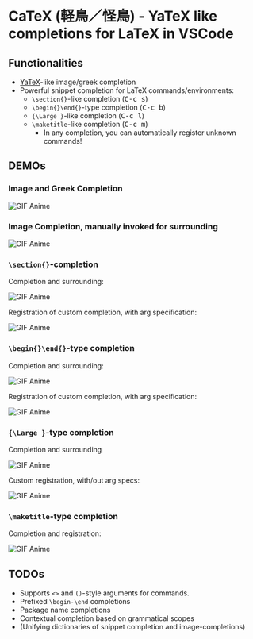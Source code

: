 # CaTeX (軽鳥／怪鳥) - YaTeX like completions for LaTeX in VSCode

## Functionalities

- [YaTeX]-like image/greek completion
- Powerful snippet completion for LaTeX commands/environments:
  - `\section{}`-like completion (<kbd>C-c s</kbd>)
  - `\begin{}\end{}`-type completion (<kbd>C-c b</kbd>)
  - `{\Large }`-like completion (<kbd>C-c l</kbd>)
  - `\maketitle`-like completion (<kbd>C-c m</kbd>)
    - In any completion, you can automatically register unknown commands!

[YaTeX]: https://yatex.org

## DEMOs

### Image and Greek Completion

![GIF Anime](images/image-and-greek.gif)

### Image Completion, manually invoked for surrounding

![GIF Anime](images/image-invoked.gif)

### `\section{}`-completion

Completion and surrounding:

![GIF Anime](images/section-1.gif)

Registration of custom completion, with arg specification:

![GIF Anime](images/section-2.gif)

### `\begin{}\end{}`-type completion

Completion and surrounding:

![GIF Anime](images/env-1.gif)

Registration of custom completion, with arg specification:

![GIF Anime](images/env-2.gif)

### `{\Large }`-type completion

Completion and surrounding

![GIF Anime](images/large-1.gif)

Custom registration, with/out arg specs:

![GIF Anime](images/large-2.gif)

### `\maketitle`-type completion

Completion and registration:

![GIF Anime](images/maketitle-completion.gif)

## TODOs

- Supports `<>` and `()`-style arguments for commands.
- Prefixed `\begin-\end` completions
- Package name completions
- Contextual completion based on grammatical scopes
- (Unifying dictionaries of snippet completion and image-completions)
